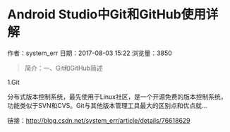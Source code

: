 # Android Studio中Git和GitHub使用详解
作者：system_err
日期：2017-08-03 15:22
浏览量：3850
> 简介：一、Git和GitHub简述

1.Git

分布式版本控制系统，最先使用于Linux社区，是一个开源免费的版本控制系统，功能类似于SVN和CVS。Git与其他版本管理工具最大的区别点和优点就...

 链接：http://blog.csdn.net/system_err/article/details/76618629
